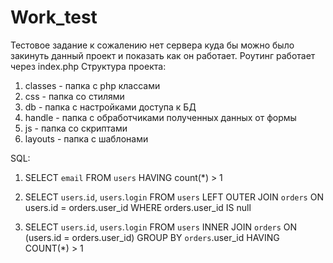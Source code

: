 # Work_test
Тестовое задание к сожалению нет сервера куда бы можно было закинуть данный проект и показать как он работает.
Роутинг работает через index.php
Структура проекта: 
  1) classes - папка с php классами
  2) css - папка со стилями
  3) db - папка с настройками доступа к БД
  4) handle - папка с обработчиками полученных данных от формы
  5) js - папка со скриптами
  6) layouts - папка с шаблонами

SQL: 

  1. SELECT `email` FROM `users` HAVING count(*) > 1

  2. SELECT `users`.`id`, `users`.`login` 
     FROM `users` LEFT OUTER JOIN `orders` 
     ON users.id = orders.user_id 
     WHERE orders.user_id IS null

  3. SELECT `users`.`id`, `users`.`login`
     FROM `users` INNER JOIN `orders` 
     ON (users.id = orders.user_id) 
     GROUP BY `orders`.user_id 
	   HAVING COUNT(*) > 1
